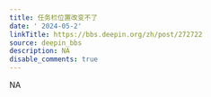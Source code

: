 ```yaml
---
title: 任务栏位置改变不了
date: ' 2024-05-2'
linkTitle: https://bbs.deepin.org/zh/post/272722
source: deepin_bbs
description: NA
disable_comments: true
---
```

NA
